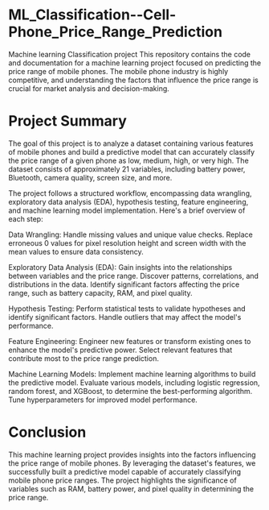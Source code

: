 # ML_Classification--Cell-Phone_Price_Range_Prediction
Machine learning Classification project
This repository contains the code and documentation for a machine learning project focused on predicting the price range of mobile phones. The mobile phone industry is highly competitive, and understanding the factors that influence the price range is crucial for market analysis and decision-making.

# Project Summary
The goal of this project is to analyze a dataset containing various features of mobile phones and build a predictive model that can accurately classify the price range of a given phone as low, medium, high, or very high. The dataset consists of approximately 21 variables, including battery power, Bluetooth, camera quality, screen size, and more.

The project follows a structured workflow, encompassing data wrangling, exploratory data analysis (EDA), hypothesis testing, feature engineering, and machine learning model implementation. Here's a brief overview of each step:

Data Wrangling: Handle missing values and unique value checks. Replace erroneous 0 values for pixel resolution height and screen width with the mean values to ensure data consistency.

Exploratory Data Analysis (EDA): Gain insights into the relationships between variables and the price range. Discover patterns, correlations, and distributions in the data. Identify significant factors affecting the price range, such as battery capacity, RAM, and pixel quality.

Hypothesis Testing: Perform statistical tests to validate hypotheses and identify significant factors. Handle outliers that may affect the model's performance.

Feature Engineering: Engineer new features or transform existing ones to enhance the model's predictive power. Select relevant features that contribute most to the price range prediction.

Machine Learning Models: Implement machine learning algorithms to build the predictive model. Evaluate various models, including logistic regression, random forest, and XGBoost, to determine the best-performing algorithm. Tune hyperparameters for improved model performance.

# Conclusion
This machine learning project provides insights into the factors influencing the price range of mobile phones. By leveraging the dataset's features, we successfully built a predictive model capable of accurately classifying mobile phone price ranges. The project highlights the significance of variables such as RAM, battery power, and pixel quality in determining the price range.
